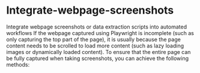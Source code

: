# Integrate-webpage-screenshots
Integrate webpage screenshots or data extraction scripts into automated workflows
If the webpage captured using Playwright is incomplete (such as only capturing the top part of the page), it is usually because the page content needs to be scrolled to load more content (such as lazy loading images or dynamically loaded content). To ensure that the entire page can be fully captured when taking screenshots, you can achieve the following methods:
